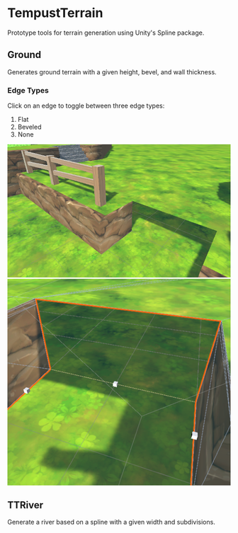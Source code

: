 # TempustTerrain
Prototype tools for terrain generation using Unity's Spline package. 

## Ground
Generates ground terrain with a given height, bevel, and wall thickness.

### Edge Types
Click on an edge to toggle between three edge types:
1. Flat
2. Beveled
3. None

![Edge modes](Screenshots/EdgeModes.png)
![Change edge modes with gizmos](Screenshots/Gizmos.png)

## TTRiver
Generate a river based on a spline with a given width and subdivisions.
